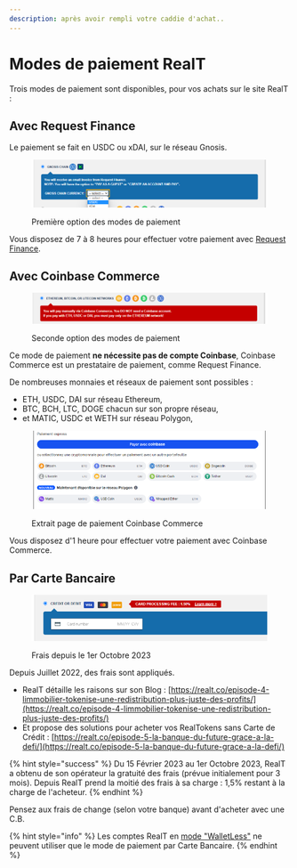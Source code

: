 ```yaml
---
description: après avoir rempli votre caddie d'achat..
---
```


# Modes de paiement RealT

Trois modes de paiement sont disponibles, pour vos achats sur le site RealT :

## Avec Request Finance

Le paiement se fait en USDC ou xDAI, sur le réseau Gnosis.

<figure><img src="../../.gitbook/assets/image (69).png" alt=""><figcaption><p>Première option des modes de paiement</p></figcaption></figure>

Vous disposez de 7 à 8 heures pour effectuer votre paiement avec [Request Finance](paiement-avec-request-finance.md).

## Avec Coinbase Commerce

<figure><img src="../../.gitbook/assets/image (72) (1).png" alt=""><figcaption><p>Seconde option des modes de paiement</p></figcaption></figure>

Ce mode de paiement **ne nécessite pas de compte Coinbase**, Coinbase Commerce est un prestataire de paiement, comme Request Finance.

De nombreuses monnaies et réseaux de paiement sont possibles :

* ETH, USDC, DAI sur réseau Ethereum,
* BTC, BCH, LTC, DOGE chacun sur son propre réseau,
* et MATIC, USDC et WETH sur réseau Polygon,

<figure><img src="../../.gitbook/assets/image (54).png" alt=""><figcaption><p>Extrait page de paiement Coinbase Commerce</p></figcaption></figure>

Vous disposez d'1 heure pour effectuer votre paiement avec Coinbase Commerce.

## Par Carte Bancaire

&#x20;

<figure><img src="../../.gitbook/assets/image.png" alt=""><figcaption><p>Frais depuis le 1er Octobre 2023</p></figcaption></figure>

Depuis Juillet 2022, des frais sont appliqués.

* RealT détaille les raisons sur son Blog : [https://realt.co/episode-4-limmobilier-tokenise-une-redistribution-plus-juste-des-profits/](https://realt.co/episode-4-limmobilier-tokenise-une-redistribution-plus-juste-des-profits/)
* Et propose des solutions pour acheter vos RealTokens sans Carte de Crédit : [https://realt.co/episode-5-la-banque-du-future-grace-a-la-defi/](https://realt.co/episode-5-la-banque-du-future-grace-a-la-defi/)

{% hint style="success" %}
Du 15 Février 2023 au 1er Octobre 2023, RealT a obtenu de son opérateur la gratuité des frais (prévue initialement pour 3 mois). Depuis RealT prend la moitié des frais à sa charge : 1,5% restant à la charge de l'acheteur.
{% endhint %}

Pensez aux frais de change (selon votre banque) avant d'acheter avec une C.B.

{% hint style="info" %}
Les comptes RealT en [mode "WalletLess"](../walletless.md) ne peuvent utiliser que le mode de paiement par Carte Bancaire.
{% endhint %}
